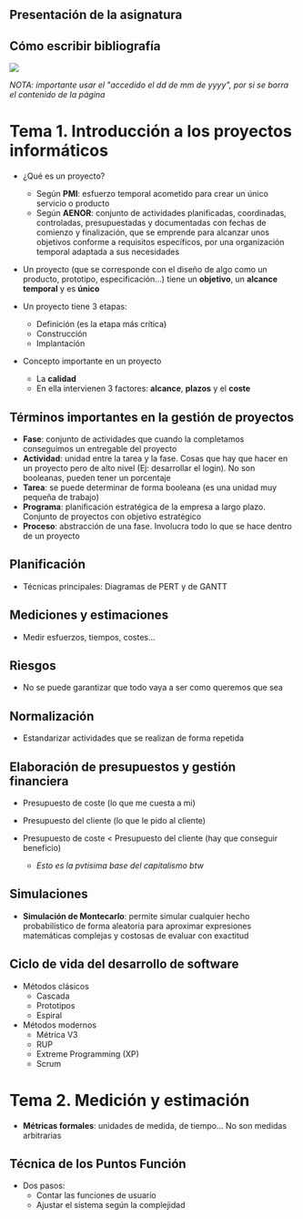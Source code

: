 ## Presentación de la asignatura

## Cómo escribir bibliografía

![](Pasted%20image%2020240124155747.png)

*NOTA: importante usar el "accedido el dd de mm de yyyy", por si se borra el contenido de la página*

# Tema 1. Introducción a los proyectos informáticos

- ¿Qué es un proyecto?
	- Según **PMI**: esfuerzo temporal acometido para crear un único servicio o producto
	- Según **AENOR**: conjunto de actividades planificadas, coordinadas, controladas, presupuestadas y documentadas con fechas de comienzo y finalización, que se emprende para alcanzar unos objetivos conforme a requisitos específicos, por una organización temporal adaptada a sus necesidades

- Un proyecto (que se corresponde con el diseño de algo como un producto, prototipo, especificación...) tiene un **objetivo**, un **alcance temporal** y es **único**

- Un proyecto tiene 3 etapas:
	- Definición (es la etapa más crítica)
	- Construcción
	- Implantación

- Concepto importante en un proyecto
	- La **calidad**
	- En ella intervienen 3 factores: **alcance**, **plazos** y el **coste**

## Términos importantes en la gestión de proyectos

- **Fase**: conjunto de actividades que cuando la completamos conseguimos un entregable del proyecto
- **Actividad**: unidad entre la tarea y la fase. Cosas que hay que hacer en un proyecto pero de alto nivel (Ej: desarrollar el login). No son booleanas, pueden tener un porcentaje
- **Tarea**: se puede determinar de forma booleana (es una unidad muy pequeña de trabajo)
- **Programa**: planificación estratégica de la empresa a largo plazo. Conjunto de proyectos con objetivo estratégico
- **Proceso**: abstracción de una fase. Involucra todo lo que se hace dentro de un proyecto

## Planificación

- Técnicas principales: Diagramas de PERT y de GANTT

## Mediciones y estimaciones

- Medir esfuerzos, tiempos, costes...

## Riesgos

- No se puede garantizar que todo vaya a ser como queremos que sea

## Normalización

- Estandarizar actividades que se realizan de forma repetida

## Elaboración de presupuestos y gestión financiera

- Presupuesto de coste (lo que me cuesta a mi)
- Presupuesto del cliente (lo que le pido al cliente)

- Presupuesto de coste < Presupuesto del cliente (hay que conseguir beneficio)
	- *Esto es la pvtisima base del capitalismo btw*

## Simulaciones

- **Simulación de Montecarlo**: permite simular cualquier hecho probabilístico de forma aleatoria para aproximar expresiones matemáticas complejas y costosas de evaluar con exactitud

## Ciclo de vida del desarrollo de software

- Métodos clásicos
	- Cascada
	- Prototipos
	- Espiral
- Métodos modernos
	- Métrica V3
	- RUP
	- Extreme Programming (XP)
	- Scrum

# Tema 2. Medición y estimación

- **Métricas formales**: unidades de medida, de tiempo... No son medidas arbitrarias

## Técnica de los Puntos Función

- Dos pasos:
	- Contar las funciones de usuario
	- Ajustar el sistema según la complejidad




